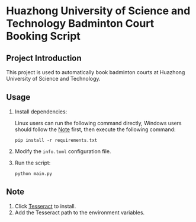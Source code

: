 # Huazhong University of Science and Technology Badminton Court Booking Script

## Project Introduction
This project is used to automatically book badminton courts at Huazhong University of Science and Technology.

## Usage
1. Install dependencies:

   Linux users can run the following command directly, Windows users should follow the [Note](#note) first, then execute the following command:

   ```pip install -r requirements.txt```

2. Modify the ```info.toml``` configuration file.
3. Run the script:

   ```python main.py```

## Note
1. Click  [Tesseract](thttps://github.com/tesseract-ocr/tesseract/releases/download/5.5.0/tesseract-ocr-w64-setup-5.5.0.20241111.exe) to install.
2. Add the Tesseract path to the environment variables. 